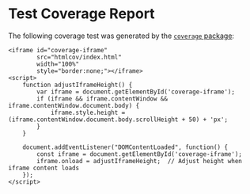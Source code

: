 # Test Coverage Report

The following coverage test was generated by the [`coverage` package](https://coverage.readthedocs.io/en/7.6.7/other.html):

```{raw} html
<iframe id="coverage-iframe"
        src="htmlcov/index.html"
		width="100%"
		style="border:none;"></iframe>
<script>
    function adjustIframeHeight() {
        var iframe = document.getElementById('coverage-iframe');
        if (iframe && iframe.contentWindow && iframe.contentWindow.document.body) {
            iframe.style.height = (iframe.contentWindow.document.body.scrollHeight + 50) + 'px';
        }
    }

    document.addEventListener("DOMContentLoaded", function() {
        const iframe = document.getElementById('coverage-iframe');
        iframe.onload = adjustIframeHeight;  // Adjust height when iframe content loads
    });
</script>
```
